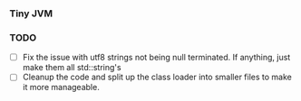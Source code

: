 ### Tiny JVM

### TODO

- [ ] Fix the issue with utf8 strings not being null terminated. If anything, just make them all std::string's
- [ ] Cleanup the code and split up the class loader into smaller files to make it more manageable.
